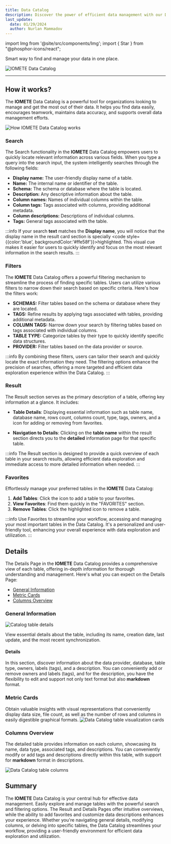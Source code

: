 ```yaml
---
title: Data Catalog
description: Discover the power of efficient data management with our Data Catalog. Streamline exploration, enhance collaboration, and ensure data quality, all in one centralized hub.
last_update:
  date: 01/29/2024
  author: Nurlan Mammadov
---
```


import Img from '@site/src/components/Img';
import { Star } from "@phosphor-icons/react";

Smart way to find and manage your data in one place.

<Img src="/img/user-guide/data-catalog/data-catalog.png" alt="IOMETE Data Catalog"/>

---

<!-- :::info
Data catalogs are a quick and affordable way to organize and classify an organization's growing, scattered data assets.
::: -->

## How it works?

The **IOMETE** Data Catalog is a powerful tool for organizations looking to manage and get the most out of their data. It helps you find data easily, encourages teamwork, maintains data accuracy, and supports overall data management efforts.

<Img src="/img/user-guide/data-catalog/search-and-filter.png" alt="How IOMETE Data Catalog works"/>

### Search

The Search functionality in the **IOMETE** Data Catalog empowers users to quickly locate relevant information across various fields. When you type a query into the search input, the system intelligently searches through the following fields:

- **Display name:** The user-friendly display name of a table.
- **Name:** The internal name or identifier of the table.
- **Schema:** The schema or database where the table is located.
- **Description:** Any descriptive information about the table.
- **Column names:** Names of individual columns within the table.
- **Column tags:** Tags associated with columns, providing additional metadata.
- **Column descriptions:** Descriptions of individual columns.
- **Tags:** General tags associated with the table.

:::info
If your search **text** matches the **Display name**, you will notice that the display name in the result card section is specially <code style={{color:'blue', backgroundColor:'#ffe58f'}}>highlighted</code>. This visual cue makes it easier for users to quickly identify and focus on the most relevant information in the search results.
:::

### Filters

The **IOMETE** Data Catalog offers a powerful filtering mechanism to streamline the process of finding specific tables. Users can utilize various filters to narrow down their search based on specific criteria. Here's how the filters work:

- **SCHEMAS:** Filter tables based on the schema or database where they are located.
- **TAGS:** Refine results by applying tags associated with tables, providing additional metadata.
- **COLUMN TAGS:** Narrow down your search by filtering tables based on tags associated with individual columns.
- **TABLE TYPE:** Categorize tables by their type to quickly identify specific data structures.
- **PROVIDER:** Filter tables based on the data provider or source.

:::info
By combining these filters, users can tailor their search and quickly locate the exact information they need. The filtering options enhance the precision of searches, offering a more targeted and efficient data exploration experience within the Data Catalog.
:::

### Result

The Result section serves as the primary description of a table, offering key information at a glance. It includes:

- **Table Details**: Displaying essential information such as table name, database name, rows count, columns count, type, tags, owners, and a <Star size={18} color="#d8bd14" weight="fill" /> icon for adding or removing from favorites.

- **Navigation to Details**: Clicking on the **table name** within the result section directs you to the **detailed** information page for that specific table.

:::info
The Result section is designed to provide a quick overview of each table in your search results, allowing efficient data exploration and immediate access to more detailed information when needed.
:::

### Favorites

Effortlessly manage your preferred tables in the **IOMETE** Data Catalog:

1. **Add Tables**: Click the <Star size={18}  /> icon to add a table to your favorites.
2. **View Favorites**: Find them quickly in the "FAVORITES" section.
3. **Remove Tables**: Click the highlighted <Star size={18} color="#d8bd14" weight="fill" /> icon to remove a table.

:::info
Use Favorites to streamline your workflow, accessing and managing your most important tables in the Data Catalog. It's a personalized and user-friendly tool, enhancing your overall experience with data exploration and utilization.
:::

## Details

The Details Page in the **IOMETE** Data Catalog provides a comprehensive view of each table, offering in-depth information for thorough understanding and management. Here's what you can expect on the Details Page:

- [General Information](#general-information)
- [Metric Cards](#metric-cards)
- [Columns Overview](#columns-overview)

### General Information

<Img src="/img/user-guide/data-catalog/details-general-info.png" alt="Catalog table details"/>

View essential details about the table, including its name, creation date, last update, and the most recent synchronization.

#### Details

In this section, discover information about the data provider, database, table type, owners, labels (tags), and a description. You can conveniently add or remove owners and labels (tags), and for the description, you have the flexibility to edit and support not only text format but also **markdown** format.

### Metric Cards

Obtain valuable insights with visual representations that conveniently display data size, file count, as well as the number of rows and columns in easily digestible graphical formats.
<Img src="/img/user-guide/data-catalog/visual-cards.png" alt="Data Catalog table visualization cards"/>

### Columns Overview

The detailed table provides information on each column, showcasing its name, data type, associated tags, and descriptions. You can conveniently modify or add tags and descriptions directly within this table, with support for **markdown** format in descriptions.

<Img src="/img/user-guide/data-catalog/table-columns.png" alt="Data Catalog table columns"/>

## Summary

The **IOMETE** Data Catalog is your central hub for effective data management. Easily explore and manage tables with the powerful search and filtering options. The Result and Details Pages offer intuitive overviews, while the ability to add favorites and customize data descriptions enhances your experience. Whether you're navigating general details, modifying columns, or delving into specific tables, the Data Catalog streamlines your workflow, providing a user-friendly environment for efficient data exploration and utilization.
